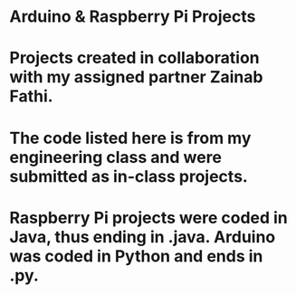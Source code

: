 # Arduino & Raspberry Pi Projects
# Projects created in collaboration with my assigned partner Zainab Fathi.  
# The code listed here is from my engineering class and were submitted as in-class projects.
# Raspberry Pi projects were coded in Java, thus ending in .java. Arduino was coded in Python and ends in .py.
